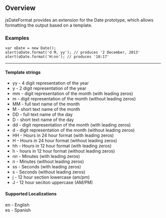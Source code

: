 ## Overview

jsDateFormat provides an extension for the Date prototype, which allows formatting the output based on a template.

### Examples
    var oDate = new Date();
    alert(oDate.format('d M, yy'); // produces '2 December, 2013'
    alert(oDate.format('H:nn'); // produces '18:17'

***

#### Template strings
 *    yy - 4 digit representation of the year
 *    y - 2 digit representation of the year
 *    mm - digit representation of the month (with leading zeros)
 *    m - digit representation of the month (without leading zeros)
 *    MM - full text name of the month
 *    M - short text name of the month
 *    DD - full text name of the day
 *    D - short text name of the day
 *    dd - digit representation of the month (with leading zeros)
 *    d - digit representation of the month (without leading zeros)
 *    HH - Hours in 24 hour format (with leading zeros)
 *    H - Hours in 24 hour format (without leading zeros)
 *    hh - Hours in 12 hour format (with leading zeros)
 *    h - hours in 12 hour format (without leading zeros)
 *    nn - Minutes (with leading zeros)
 *    n - Minutes (without leading zeros)
 *    ss - Seconds (with leading zeros)
 *    s - Seconds (without leading zeros)
 *    j - 12 hour section lowercase (am/pm)
 *    J - 12 hour seciton uppercase (AM/PM)

#### Supported Localizations
en - English   
es - Spanish
